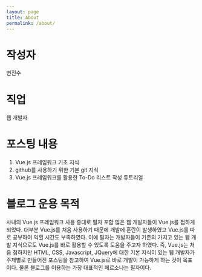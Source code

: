 ```yaml
---
layout: page
title: About
permalink: /about/
---
```


# 작성자

변진수

# 직업

웹 개발자

# 포스팅 내용

1. Vue.js 프레임워크 기초 지식
2. github를 사용하기 위한 기본 git 지식
3. Vue.js 프레임워크를 활용한 To-Do 리스트 작성 듀토리얼

# 블로그 운용 목적

사내의 Vue.js 프레임워크 사용 증대로 필자 포함 많은 웹 개발자들이 Vue.js를 접하게 되었다. 대부분 Vue.js를 처음 사용하기 때문에 개발에 혼란이 발생하였고 Vue.js를 따로 공부하여 익힐 시간도 부족하였다. 이에 필자는 개발자들이 기존의 가지고 있는 웹 개발 지식으로도 Vue.js를 바로 활용할 수 있도록 도움을 주고자 하였다. 즉, Vue.js는 처음 접하지만 HTML, CSS, Javascript, JQuery에 대한 기본 지식이 있는 웹 개발자가 주제별로 만들어진 포스팅을 참고하여 Vue.js로 바로 개발이 가능하게 하는 것이 목표이다. 물론 블로그를 이용하는 가장 대표적인 페르소나는 필자이다.